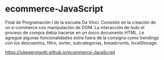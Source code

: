 # ecommerce-JavaScript
Final de Programación I de la escuela Da Vinci. Consistió en la creación de un e-commerce con manipulación de DOM. La interacción de todo el proceso de compra debía hacerse en un único documento HTML. Le agregué algunas funcionalidades extra fuera de la consigna como trendings con los descuentos, filtro, sorter, subcategorías, breadcrumb, localStorage.

https://lukepernigotti.github.io/ecommerce-JavaScript

